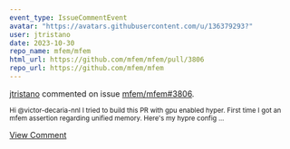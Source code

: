 ```yaml
---
event_type: IssueCommentEvent
avatar: "https://avatars.githubusercontent.com/u/136379293?"
user: jtristano
date: 2023-10-30
repo_name: mfem/mfem
html_url: https://github.com/mfem/mfem/pull/3806
repo_url: https://github.com/mfem/mfem
---
```


<a href='https://github.com/jtristano' target='_blank'>jtristano</a> commented on issue <a href='https://github.com/mfem/mfem/pull/3806' target='_blank'>mfem/mfem#3806</a>.

<small>Hi @victor-decaria-nnl I tried to build this PR with gpu enabled hyper.  First time I got an mfem assertion regarding unified memory.  Here's my hypre config...</small>

<a href='https://github.com/mfem/mfem/pull/3806' target='_blank'>View Comment</a>